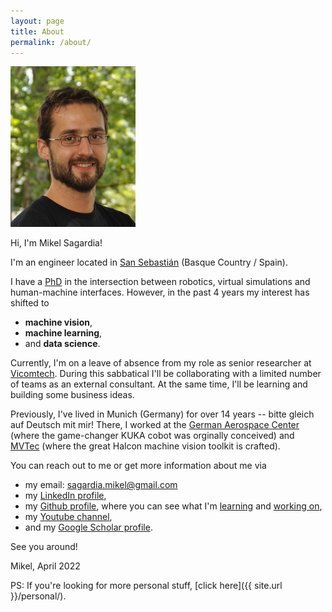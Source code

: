```yaml
---
layout: page
title: About
permalink: /about/
---
```


<img src="/assets/mikel_sagardia_big_lowres.jpg" alt="Mikel Sagardia" width="200"/>

Hi, I'm Mikel Sagardia!

I'm an engineer located in [San Sebastián](https://en.wikipedia.org/wiki/San_Sebastián) (Basque Country / Spain).

I have a [PhD](https://elib.dlr.de/132879/) in the intersection between robotics, virtual simulations and human-machine interfaces. However, in the past 4 years my interest has shifted to

- **machine vision**,
- **machine learning**,
- and **data science**.

Currently, I'm on a leave of absence from my role as senior researcher at [Vicomtech](https://www.vicomtech.org/en). During this sabbatical I'll be collaborating with a limited number of teams as an external consultant. At the same time, I'll be learning and building some business ideas.

Previously, I've lived in Munich (Germany) for over 14 years -- bitte gleich auf Deutsch mit mir! There, I worked at the [German Aerospace Center](https://www.dlr.de/rm/en/desktopdefault.aspx/tabid-8017) (where the game-changer KUKA cobot was orginally conceived) and [MVTec](https://www.mvtec.com) (where the great Halcon machine vision toolkit is crafted).

You can reach out to me or get more information about me via 

- my email: [sagardia.mikel@gmail.com](mailto:sagardia.mikel@gmail.com)
- my [LinkedIn profile](https://www.linkedin.com/in/mikel-sagardia/),
- my [Github profile](https://github.com/mxagar), where you can see what I'm [learning](https://github.com/mxagar/course_compilation) and [working on](https://github.com/mxagar/project_compilation),
- my [Youtube channel](https://www.youtube.com/c/MikelSagardia),
- and my [Google Scholar profile](https://scholar.google.com/citations?user=DAP30jYAAAAJ).

See you around!

Mikel,
April 2022

PS: If you're looking for more personal stuff, [click here]({{ site.url }}/personal/).